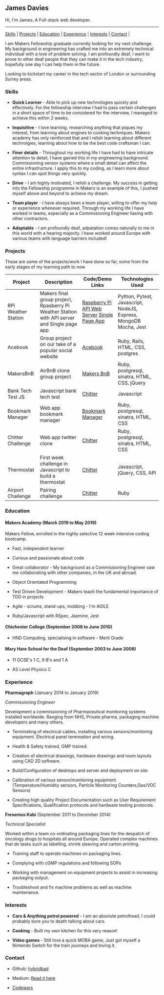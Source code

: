 
## James Davies

Hi, I'm James. A Full-stack web developer.

***

[Skills](#skills) | [Projects](#projects) | [Education](#education) | [Experience](#experience) | [Interests](#interests) | [Contact](#contact) |

I am Makers Fellowship graduate currently looking for my next challenge. My background in engineering has crafted me into an extremely technical individual with a love of problem solving. I am profoundly deaf, I want to prove to other deaf people that they can make it in the tech industry, hopefully one day I can help them in the future.

Looking to kickstart my career in the tech sector of London or surrounding Surrey areas.

### <a name="skills">Skills</a>

- **Quick Learner** - Able to pick up new technologies quickly and effectively. For the fellowship interview I had to pass certain challenges in a short space of time to be considered for the interview, I managed to achieve this within 2 weeks.

- **Inquisitive** - I love learning, researching anything that piques my interest, from learning about engines to cooking techniques. Makers academy has only reinforced that and I relish learning about different technolgies, learning about how to be the best code craftsman I can.

- **Finer details** - Throughout my working life I have had to have intricate attention to detail, I have gained this in my engineering background. Commissioning sensor systems where a small detail can affect the entire infrastructure. I apply this to my coding, as I learn more about syntax I can spot things very quickly.

- **Drive** - I am highly motivated, I relish a challenge. My success in getting into the Fellowship programme in Makers is an example of this, I pushed myself above and beyond to achieve my dream.

- **Team player** - I have always been a team player, willing to offer my help or experience whenever required. Through my working life I have worked in teams, especially as a Commissioning Engineer liasing with other contractors.

- **Adaptable** - I am profoundly deaf, adpatation comes naturally to me in this world with a hearing majority. I have worked around Europe with various teams with language barriers included!

### <a name="projects">Projects</a>
  
These are some of the projects/work I have done so far, some from the early stages of my learning path to now.

 Project | Description | Code/Demo Links | Technologies Used
--- | --- | --- | --- 
RPi Weather Station | Makers final group project, Rpasberry Pi Weather Station with API server and Single page app | [Raspberry Pi](https://github.com/Hives/weather-station-rpi) <br> [API Web Server](https://github.com/riyadattani/weather_station_server) [Single Page App](https://github.com/hybridbad/spa-weather-station-vanilla) <br>  | Python, Pytest, Javascript, NodeJS, Express, MongoDB Mocha, Jest
Acebook | Group project on our take of a popular social website | [Acebook](https://github.com/hybridbad/acebook-business-logic) | Ruby, Rails, HTML, CSS, postgres
MakersBnB | AirBnB clone group project | [Makers BnB](https://github.com/hybridbad/makersbnb) | Ruby, postgresql, sinatra, HTML, CSS, jQuery
Bank Tech Test JS | Javascript bank tech test | [Chitter](https://github.com/hybridbad/bank-tech-test-js) | Javascript
Bookmark Manager| Web app bookmark manager | [Bookmark Manager](https://github.com/hybridbad/bookmark-manager) | Ruby, postgresql, sinatra, HTML, CSS
Chitter Challenge| Web app twitter clone | [Chitter](https://github.com/hybridbad/chitter-challenge) | Ruby, postgresql, sinatra, HTML, CSS
Thermostat | First week challenge in Javascript to build a thermostat | [Chitter](https://github.com/hybridbad/thermostat) | Javascript, jQuery, CSS, API
Airport Challenge | Pairing challenge | [Chitter](https://github.com/hybridbad/airport_challenge) | Ruby


### <a name="education">Education</a>

#### Makers Academy (March 2019 to May 2019)

Makers Fellow, enrolled in the highly selective 12 week intensive coding bootcamp.

- Fast, independent learner

- Curious and passionate about code

- Great collaborator - My background as a Commissioning Engineer saw me collaborating with other companies, in the UK and abroad.

- Object Orientated Programming 

- Test Driven Development - Makers teach the fundamental importance of TDD in projects

- Agile - scrums, stand-ups, mobbing - I'm AGILE

- Ruby/Javascript with RSpec, Jasmine, Jest


#### Chichester College (September 2008 to June 2010)

- HND Computing, specialising in software - Merit Grade

#### Mary Hare School for the Deaf (September 2003 to June 2008)

- 11 GCSE's 1 C, 9 B's and 1 A

- AS Level Physics C

### <a name="experience">Experience</a>

  

**Pharmagraph** (January 2014 to January 2019)

*Commissioning Engineer*

Development a commissioning of Pharmaceutical monitoring systems installed worldwide. Ranging from NHS, Private pharma, packaging machine developers and many others.

- Terminating of electrical cables, installing various sensors/monitoring equipment. Electrical panel termination and wiring.

- Health & Safety trained, GMP trained.

- Creation of electrical drawings, hardware drawings and room layouts using CAD 2D software.

- Build/Configuration of desktops and server and deployment on site.

- Calibration of various sensor/monitoring equipment (Temperature/Humidity sensors, Particle Monitoring Counters,Gas/VOC Sensors)

- Creating high quality Project Documentation such as User Requirement Specifications, Qualification protocols and hardware testing protocols.

  
**Fresenius Kabi** (September 2011 to December 2014)

*Technical Specialist*

Worked within a team co-ordinating packaging lines for the despatch of oncology drugs to hospitals all around Europe. Operated complex machines that do tasks such as labelling, shrink sleeving and carton printing.

- Training staff to operate machines on packaging lines.

- Complying with cGMP regulations and following SOPs

- Working with management on equipment projects to assist in increasing packaging output.

- Troubleshoot and fix machine problems as well as machine maintenance.

  

### <a name="interests">Interests</a>

- **Cars & Anything petrol powered** - I am an absolute petrolhead, I could probably bore you to death talking about cars.

- **Cooking** - Built my own kitchen for this very reason!

- **Video games** - Still love a quick MOBA game, Just got myself a Nintendo Switch for the train journeys and loving it.

### <a name="contact">Contact</a>

- Github: [hybridbad](http://github.com/hybridbad)

- Medium: [Read it here](https://medium.com/@hybridbad90)

- [Codewars](https://www.codewars.com/users/hybridbad)
